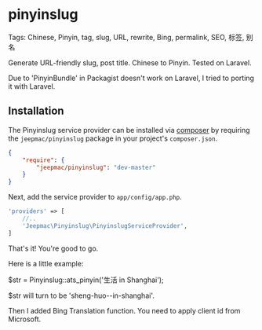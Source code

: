 pinyinslug
==========
Tags: Chinese, Pinyin, tag, slug, URL, rewrite, Bing, permalink, SEO, 标签, 别名

Generate URL-friendly slug, post title. Chinese to Pinyin. Tested on Laravel. 

Due to 'PinyinBundle' in Packagist doesn't work on Laravel, I tried to porting it with Laravel. 

## Installation

The Pinyinslug service provider can be installed via [composer](http://getcomposer.org) by requiring the `jeepmac/pinyinslug` package in your project's `composer.json`.

```json
{
    "require": {
        "jeepmac/pinyinslug": "dev-master"
    }
}
```

Next, add the service provider to `app/config/app.php`.

```php
'providers' => [
    //..
    'Jeepmac\Pinyinslug\PinyinslugServiceProvider',
]
```

That's it! You're good to go.

Here is a little example:

$str = Pinyinslug::ats_pinyin('生活 in Shanghai');

$str will turn to be 'sheng-huo--in-shanghai'.

Then I added Bing Translation function. You need to apply client id from Microsoft. 
